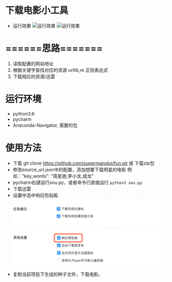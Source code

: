 # 下载电影小工具

* 运行效果
    ![运行效果](https://https://github.com/supermanxkq/fun/tree/master/img/WX20180121-235229@2x.png)
    ![运行效果](https://github.com/supermanxkq/fun/tree/master/img/WX20180122-000056@2x.png)
# ======思路=======
1. 读取配置的网站地址
2. 根据关键字查找对应的资源  urllib,re 正则表达式
3. 下载相应的资源/迅雷

# 运行环境
   * python3.6
   * pycharm
   * Anaconda-Navigator, 需要的包

# 使用方法

* 下载 git clone https://github.com/supermanxkq/fun.git 或 下载zip包
* 修改source_url.json中的配置，添加想要下载明星的电影    例如："key_words": "周星驰,李小龙,成龙"
* pycharm右键运行sou.py，或者命令行直接运行 ```python3 sou.py```
* 下载迅雷
* 设置中选中响应剪贴板
   ![选中响应剪贴板](https://github.com/supermanxkq/fun/blob/master/img/WX20180121-234816@2x.png?raw=true)
* 复制当前项目下生成的种子文件，下载电影。